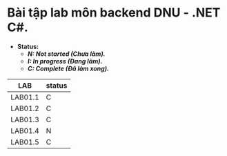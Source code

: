 # Bài tập lab môn backend DNU - .NET C#.

- **Status:**
    - ***N: Not started (Chưa làm).***
    - ***I: In progress (Đang làm).***
    - ***C: Complete (Đã làm xong).***

|LAB     |status  |
|--------|--------|
|LAB01.1 |C       |
|LAB01.2 |C       |
|LAB01.3 |C       |
|LAB01.4 |N       |
|LAB01.5 |C       |
